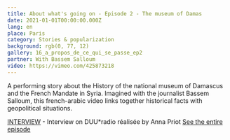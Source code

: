 ```yaml
---
title: About what's going on - Episode 2 - The museum of Damas
date: 2021-01-01T00:00:00.000Z
lang: en
place: Paris
category: Stories & popularization
background: rgb(0, 77, 12)
gallery: 16_a_propos_de_ce_qui_se_passe_ep2
partner: With Bassem Salloum
video: https://vimeo.com/425873218
---
```

A performing story about the History of the national museum of Damascus and the French Mandate in Syria. Imagined with the journalist Bassem Salloum, this french-arabic video links together historical facts with geopolitical situations.


[INTERVIEW](https://duuuradio.fr/archive/juliette-nier-a-propos-de-ce-qui-se-passe-le-musee-de-damas) - Interview on DUU*radio réalisée by Anna Priot
[See the entire episode](https://www.youtube.com/embed/QRS8AO1MCBQ) 
